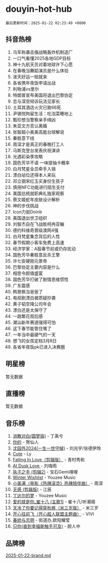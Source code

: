 # douyin-hot-hub

`最后更新时间：2025-01-22 02:23:49 +0800`

## 抖音热榜

1. 乌军称袭击俄战略轰炸机制造厂
1. 一口气看懂2025各地GDP目标
1. 神十九航天员对着地球许下心愿
1. 在春晚当舞蹈演员是什么体验
1. 泼天好运一拍就来
1. 各省携年夜饭申请出战
1. 利物浦vs里尔
1. 特朗普宣布美国将退出巴黎协定
1. 恋与深空倾诉玩法见家长
1. 土耳其酒店火灾已致66死
1. 尹锡悦拘留生活：吃泡菜睡地上
1. 甄珍想当警察亲手缉凶
1. 朱亚文方否认离婚
1. 张智超小奥奥高能台球解说
1. 秦胜意下线
1. 周深才是真正的春晚打工人
1. 马斯克登台发表庆祝演讲
1. 光遇彩染季攻略
1. 国色芳华不语 一味提抽卡概率
1. 白月梵星全员牵手入镜
1. 漂白站位还得本人来玩
1. 邓立钢宋红玉买身份生孩子
1. 慎用NFC功能进行陌生支付
1. 美国总统就职典礼独家观察
1. 蔡文姬蛇年皮肤设计解析
1. 神的步伐挑战
1. Icon力挺Doinb
1. 美国退出世卫组织
1. 刘智杰自在飞战胜柯冉亚翰
1. 德约科维奇晋级澳网4强
1. 白月梵星集念背后的人性
1. 春节假期小客车免费上高速
1. 经济学家：A股春节前或仍存扰动
1. 国色芳华秦胜意反杀王擎
1. 许七安硬刚元景帝
1. 巴黎协定主要内容是什么
1. 相思令颜值盛宴
1. 国色芳华打破了剧情思维惯性
1. 广东震感
1. 韩景枫当爸爸了
1. 电视剧漂白被质疑抄袭
1. 黄子韬空降公司年会
1. 漂白还是太保守了
1. 一路繁花观后感
1. 潮汕新年赛道强得可怕
1. 这下春节能管住嘴了
1. 一年当中最硬气的一天
1. 想飞的女孩定档3月8日
1. 各省年夜饭pk已进入决赛圈

## 明星榜

暂无数据

## 直播榜

暂无数据

## 音乐榜

1. [消散对白(圆梦版)](https://sf5-hl-cdn-tos.douyinstatic.com/obj/tos-cn-ve-2774/og4jB5I5IizzoZVAAAzWgBMAsMDWoArfwBOiFs) - 丁禹兮
1. [你的](https://sf5-hl-cdn-tos.douyinstatic.com/obj/tos-cn-ve-2774/oYuIeKf42jB7sEV6B2upMdpYAgfrQWj0FeRegh) - 贺仙人
1. [沈园外2024(一生一世守候)](https://sf5-hl-cdn-tos.douyinstatic.com/obj/tos-cn-ve-2774/oAIYMHGCmKaYKFDd6FZBf9AfMfx1eErAAEJAFH) - 刘兆宇/张德伊玲
1. [Cute](https://sf5-hl-cdn-tos.douyinstatic.com/obj/tos-cn-ve-2774/o4IbIzHWKAAB4wsS5qMBRiiAlEBGTpQRNfFvuo) - Ly
1. [Falling In Love（剪辑版）](https://sf5-hl-cdn-tos.douyinstatic.com/obj/tos-cn-ve-2774/o8ajpA8zzgBPahbBIO8AcKGBLJezFCRd1wfP9f) - 青村秀和
1. [ At Dusk  Love ](https://sf5-hl-cdn-tos.douyinstatic.com/obj/tos-cn-ve-2774/o8CrpCf5CaYgI4ZrtQgMQAFEfuGqNnRSDQAPBc) - 刘嗨雨
1. [执子之手 (剪辑2)](https://sf5-hl-cdn-tos.douyinstatic.com/obj/tos-cn-ve-2774/oUoZLQjCc31XzqsBnBQUNgeKtYPBcgbFDwtfcu) - 宝石Gem\哩哩
1. [Winter Wishlist](https://sf5-hl-cdn-tos.douyinstatic.com/obj/tos-cn-ve-2774/oIIgUOeamCFCVAzxN6MFRLIBlLGpUqQxeeHrLE) - Youzee Music
1. [小美满（电影《热辣滚烫》热辣陪伴曲）](https://sf6-cdn-tos.douyinstatic.com/obj/tos-cn-ve-2774/o0GAn2lSgfZIDUgtevCGDQYnFg4CwnrBaxbTZL) - 周深
1. [无感 (剪辑版)](https://sf5-hl-cdn-tos.douyinstatic.com/obj/tos-cn-ve-2774/o0eIsUzJBDlQaQFC5OFlgbMEZC1TFYBftOBn6p) - 江辰
1. [丁达尔的梦](https://sf5-hl-cdn-tos.douyinstatic.com/obj/tos-cn-ve-2774/oMU3WirUZBVQkAC9ccG5P2IQirziZM2RTInUY) - Youzee Music
1. [爱的就是你_崔十八 (主歌1)](https://sf5-hl-cdn-tos.douyinstatic.com/obj/tos-cn-ve-2774/oI5BO5DhFZ6UTcNCnZaOCBLtZ7WIMQGfgnXf5E) - 崔十八/听潮阁
1. [天冷了你要记得穿秋裤（米三岁版）](https://sf5-hl-cdn-tos.douyinstatic.com/obj/tos-cn-ve-2774/oQlIwVIDWiZ6BQilAorS7MA0AgCkQDvcZAdm1) - 米三岁
1. [开心往前飞（开心超人联盟主题曲）](https://sf5-hl-cdn-tos.douyinstatic.com/obj/tos-cn-ve-2774/9d8fb7c82cf1421fb93a9fe925275e0a) - VIVI
1. [春娇与志明](https://sf5-hl-cdn-tos.douyinstatic.com/obj/tos-cn-ve-2774/e530d8fceb7044b39707d7f9ff54add1) - 街道办,欧阳耀莹
1. [只你(直到幸福能触手可及)](https://sf5-hl-cdn-tos.douyinstatic.com/obj/tos-cn-ve-2774/o0lBkRDzFTeaVSUz3ZZSCBVtZ5DIMQGfgmEAuE) - 颜人中

## 品牌榜

[2025-01-22-brand.md](2025-01-22-brand.md)
